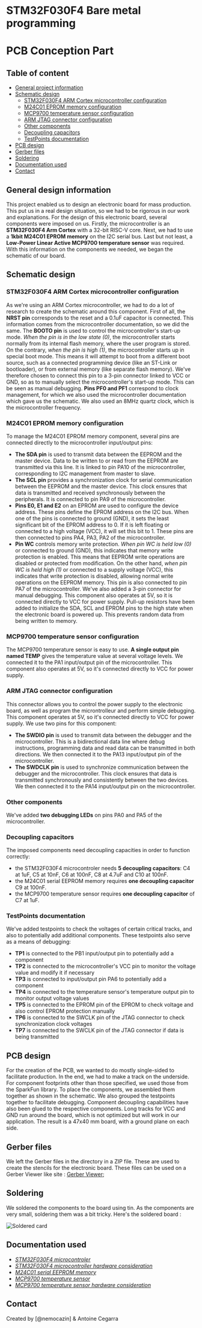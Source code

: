 # STM32F030F4 Bare metal programming
# __PCB Conception Part__

## Table of content

 * [General project information](#general-project-information)
 * [Schematic design](#cchematic-design)
    * [STM32F030F4 ARM Cortex microcontroller configuration](#stm32f030f4-arm-cortex-microprocessor-configuration)
    * [M24C01 EPROM memory configuration](#m24c01-eprom-memory-configuration)
    * [MCP9700 temperature sensor configuration](#mcp9700-temperature-sensor-configuration)
    * [ARM JTAG connector configuration](#arm-jtag-connector-configuration)
    * [Other components](#other-components)
    * [Decoupling capacitors](#decoupling-capacitors)
    * [TestPoints documentation](#testpoints-documentation)
 * [PCB design](#pcb-design)
 * [Gerber files](#gerber-files)
 * [Soldering](#soldering)
 * [Documentation used](#documentation-used)
 * [Contact](#contact)

## General design information

This project enabled us to design an electronic board for mass production. This put us in a real design situation, so we had to be rigorous in our work and explanations.
For the design of this electronic board, several components were imposed on us. Firstly, the microcontroller is an __STM32F030F4 Arm Cortex__ with a 32-bit RISC-V core. Next, we had to use a __1kbit M24C01 EPROM memory__ on the I2C serial bus. Last but not least, a __Low-Power Linear Active MCP9700 temperature sensor__ was required.
With this information on the components we needed, we began the schematic of our board.

## Schematic design

### STM32F030F4 ARM Cortex microcontroller configuration

As we're using an ARM Cortex microcontroller, we had to do a lot of research to create the schematic around this component. First of all, the __NRST pin__ corresponds to the reset and a 0.1uF capacitor is connected. This information comes from the microcontroller documentation, so we did the same. 
The __BOOTO pin__ is used to control the microcontroller's start-up mode. _When the pin is in the low state (0)_, the microcontroller starts normally from its internal flash memory, where the user program is stored. On the contrary, _when the pin is high (1)_, the microcontroller starts up in special boot mode. This means it will attempt to boot from a different boot source, such as a connected programming device (like an ST-Link or bootloader), or from external memory (like separate flash memory). We've therefore chosen to connect this pin to a 3-pin connector linked to VCC or GND, so as to manually select the microcontroller's start-up mode. This can be seen as manual debugging.
__Pins PF0 and PF1__ correspond to clock management, for which we also used the microcontroller documentation which gave us the schematic. We also used an 8MHz quartz clock, which is the microcontroller frequency.

### M24C01 EPROM memory configuration

To manage the M24C01 EPROM memory component, several pins are connected directly to the microcontroller input/output pins: 
 - __The SDA pin__ is used to transmit data between the EEPROM and the master device. Data to be written to or read from the EEPROM are transmitted via this line. It is linked to pin PA10 of the microcontroller, corresponding to I2C management from master to slave.
 - __The SCL pin__ provides a synchronization clock for serial communication between the EEPROM and the master device. This clock ensures that data is transmitted and received synchronously between the peripherals. It is connected to pin PA9 of the microcontroller.
 - __Pins E0, E1 and E2__ on an EPROM are used to configure the device address. These pins define the EPROM address on the I2C bus. When one of the pins is connected to ground (GND), it sets the least significant bit of the EPROM address to 0. If it is left floating or connected to a high voltage (VCC), it will set this bit to 1. These pins are then connected to pins PA4, PA3, PA2 of the microcontroller.
 - __Pin WC__ controls memory write protection. _When pin WC is held low (0)_ or connected to ground (GND), this indicates that memory write protection is enabled. This means that EEPROM write operations are disabled or protected from modification. On the other hand, _when pin WC is held high (1)_ or connected to a supply voltage (VCC), this indicates that write protection is disabled, allowing normal write operations on the EEPROM memory. This pin is also connected to pin PA7 of the microcontroller. We've also added a 3-pin connector for manual debugging.
This component also operates at 5V, so it is connected directly to VCC for power supply.
Pull-up resistors have been added to initialize the SDA, SCL and EPROM pins to the high state when the electronic board is powered up. This prevents random data from being written to memory. 

### MCP9700 temperature sensor configuration

The MCP9700 temperature sensor is easy to use. __A single output pin named TEMP__ gives the temperature value at several voltage levels. We connected it to the PA1 input/output pin of the microcontroller. This component also operates at 5V, so it's connected directly to VCC for power supply.

### ARM JTAG connector configuration

This connector allows you to control the power supply to the electronic board, as well as program the microntrolleur and perform simple debugging. This component operates at 5V, so it's connected directly to VCC for power supply.
We use two pins for this component: 
 - __The SWDIO pin__ is used to transmit data between the debugger and the microcontroller. This is a bidirectional data line where debug instructions, programming data and read data can be transmitted in both directions. We then connected it to the PA13 input/output pin of the microcontroller.
 - __The SWDCLK pin__ is used to synchronize communication between the debugger and the microcontroller. This clock ensures that data is transmitted synchronously and consistently between the two devices. We then connected it to the PA14 input/output pin on the microcontroller.

### Other components

We've added __two debugging LEDs__ on pins PA0 and PA5 of the microcontroller.

### Decoupling capacitors

The imposed components need decoupling capacities in order to function correctly: 
 - the STM32F030F4 microcontroler needs __5 decoupling capacitors__: C4 at 1uF, C5 at 10nF, C6 at 100nF, C8 at 4.7uF and C10 at 100nF.
 - the M24C01 serial EEPROM memory requires __one decoupling capacitor__ C9 at 100nF.
 - the MCP9700 temperature sensor requires __one decoupling capacitor__ of C7 at 1uF.

### TestPoints documentation

We've added testpoints to check the voltages of certain critical tracks, and also to potentially add additional components. These testpoints also serve as a means of debugging: 
 - __TP1__ is connected to the PB1 input/output pin to potentially add a component
 - __TP2__ is connected to the microcontroller's VCC pin to monitor the voltage value and modify it if necessary
 - __TP3__ is connected to input/output pin PA6 to potentially add a component
 - __TP4__ is connected to the temperature sensor's temperature output pin to monitor output voltage values
 - __TP5__ is connected to the EPROM pin of the EPROM to check voltage and also control EPROM protection manually
 - __TP6__ is connected to the SWCLK pin of the JTAG connector to check synchronization clock voltages 
 - __TP7__ is connected to the SWCLK pin of the JTAG connector if data is being transmitted

## PCB design

For the creation of the PCB, we wanted to do mostly single-sided to facilitate production. In the end, we had to make a track on the underside.
For component footprints other than those specified, we used those from the SparkFun library. 
To place the components, we assembled them together as shown in the schematic. We also grouped the testpoints together to facilitate debugging. Component decoupling capabilities have also been glued to the respective components.
Long tracks for VCC and GND run around the board, which is not optimized but will work in our application.
The result is a 47x40 mm board, with a ground plane on each side.

## Gerber files

We left the Gerber files in the directory in a ZIP file. These are used to create the stencils for the electronic board. These files can be used on a Gerber Viewer like site : [Gerber Viewer](https://www.pcbway.com/project/OnlineGerberViewer.html); 

## Soldering

We soldered the components to the board using tin. As the components are very small, soldering them was a bit tricky.
Here's the soldered board :

![Soldered card](../assets/soldered-card.jpg "Soldered card")

## Documentation used

* _[STM32F030F4 microcontroler](https://www.st.com/en/microcontrollers-microprocessors/stm32f030f4.html)_
* _[STM32F030F4 microcontroller hardware consideration](https://www.google.com/url?sa=t&rct=j&q=&esrc=s&source=web&cd=&ved=2ahUKEwjCvNPB3rKEAxWJRqQEHd2wAtIQFnoECA4QAQ&url=https%3A%2F%2Fwww.st.com%2Fresource%2Fen%2Fapplication_note%2Fan4325-getting-started-with-stm32f030xx-and-stm32f070xx-series-hardware-development-stmicroelectronics.pdf&usg=AOvVaw3LE5Z_h3sACrHhfwqq26Si&opi=89978449)_
* _[M24C01 serial EEPROM memory](https://www.st.com/en/memories/m24c01-r.html)_
* _[MCP9700 temperature sensor](https://www.microchip.com/en-us/product/mcp9700)_
* _[MCP9700 temperature sensor hardware consideration](http://ww1.microchip.com/downloads/en/devicedoc/20001942g.pdf)_

## Contact

Created by [@nemocazin] & Antoine Cegarra
